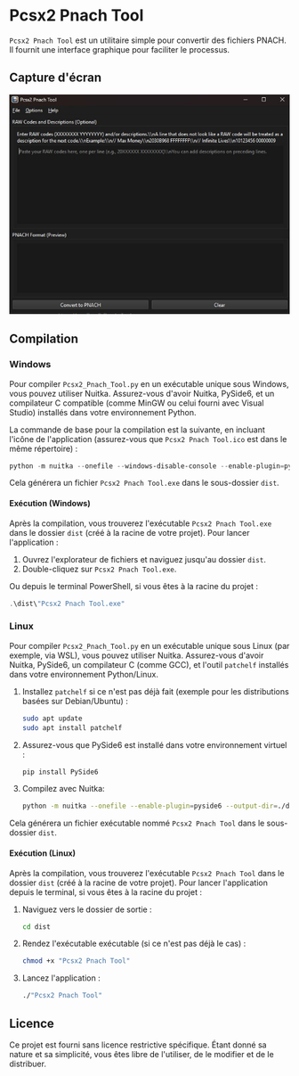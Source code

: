 # Pcsx2 Pnach Tool

`Pcsx2 Pnach Tool` est un utilitaire simple pour convertir des fichiers PNACH. Il fournit une interface graphique pour faciliter le processus.

## Capture d'écran

![Capture d'écran de Pcsx2 Pnach Tool](https://raw.githubusercontent.com/paynssj4/pyconvert-pnach/main/Pcsx2%20Pnach%20Tool.jpg)

## Compilation

### Windows

Pour compiler `Pcsx2_Pnach_Tool.py` en un exécutable unique sous Windows, vous pouvez utiliser Nuitka. Assurez-vous d'avoir Nuitka, PySide6, et un compilateur C compatible (comme MinGW ou celui fourni avec Visual Studio) installés dans votre environnement Python.

La commande de base pour la compilation est la suivante, en incluant l'icône de l'application (assurez-vous que `Pcsx2 Pnach Tool.ico` est dans le même répertoire) :

```powershell
python -m nuitka --onefile --windows-disable-console --enable-plugin=pyside6 --windows-icon-from-ico="Pcsx2 Pnach Tool.ico" --output-dir=.\dist --output-filename="Pcsx2 Pnach Tool" Pcsx2_Pnach_Tool.py
```

Cela générera un fichier `Pcsx2 Pnach Tool.exe` dans le sous-dossier `dist`.

#### Exécution (Windows)

Après la compilation, vous trouverez l'exécutable `Pcsx2 Pnach Tool.exe` dans le dossier `dist` (créé à la racine de votre projet).
Pour lancer l'application :
1. Ouvrez l'explorateur de fichiers et naviguez jusqu'au dossier `dist`.
2. Double-cliquez sur `Pcsx2 Pnach Tool.exe`.

Ou depuis le terminal PowerShell, si vous êtes à la racine du projet :
```powershell
.\dist\"Pcsx2 Pnach Tool.exe"
```

### Linux

Pour compiler `Pcsx2_Pnach_Tool.py` en un exécutable unique sous Linux (par exemple, via WSL), vous pouvez utiliser Nuitka. Assurez-vous d'avoir Nuitka, PySide6, un compilateur C (comme GCC), et l'outil `patchelf` installés dans votre environnement Python/Linux.

1.  Installez `patchelf` si ce n'est pas déjà fait (exemple pour les distributions basées sur Debian/Ubuntu) :
    ```bash
    sudo apt update
    sudo apt install patchelf
    ```
2.  Assurez-vous que PySide6 est installé dans votre environnement virtuel :
    ```bash
    pip install PySide6
    ```
3.  Compilez avec Nuitka:
       
    ```bash
    python -m nuitka --onefile --enable-plugin=pyside6 --output-dir=./dist --output-filename="Pcsx2 Pnach Tool" Pcsx2_Pnach_Tool.py
    ```

Cela générera un fichier exécutable nommé `Pcsx2 Pnach Tool` dans le sous-dossier `dist`.

#### Exécution (Linux)

Après la compilation, vous trouverez l'exécutable `Pcsx2 Pnach Tool` dans le dossier `dist` (créé à la racine de votre projet).
Pour lancer l'application depuis le terminal, si vous êtes à la racine du projet :
1. Naviguez vers le dossier de sortie :
   ```bash
   cd dist
   ```
2. Rendez l'exécutable exécutable (si ce n'est pas déjà le cas) :
   ```bash
   chmod +x "Pcsx2 Pnach Tool"
   ```
3. Lancez l'application :
   ```bash
   ./"Pcsx2 Pnach Tool"
   ```

## Licence

Ce projet est fourni sans licence restrictive spécifique. Étant donné sa nature et sa simplicité, vous êtes libre de l'utiliser, de le modifier et de le distribuer.

